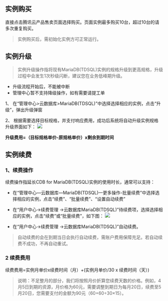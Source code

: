 ## 实例购买

直接点击腾讯云产品售卖页面选择购买。页面实例最多购买10台，超过10台的请多次重复购买。

> 实例购买后，需初始化实例方可正常运行。

## 实例升级

> 实例升级操作指将现有MariaDB(TDSQL)实例的规格升级到更高规格，升级过程中会发生1次秒级闪断，建议您在业务低峰期升级。
- 升级流程开始后，不能被中断
- 管理中心暂不支持降级操作，如有需要请提工单

1、	在“管理中心>云数据库>MariaDB(TDSQL)”中选择选择相应的实例，点击“升级”，弹出升级弹窗

2、	根据需要选择目标规格，并支付响应费用，成功后系统将自动升级实例规格
升级界面如下：
![](https://mccdn.qcloud.com/static/img/d5916ce64bd27d051a305476c0191449/image.png)
 
**升级费用=（目标规格单价-原规格单价）x剩余到期时间**

## 实例续费

### 1、续费操作

续费操作指延长CDB for MariaDB(TDSQL)实例的使用时长，通常可以支持：

- 在“管理中心—云数据库—MariaDB(TDSQL)—更多操作-批量续费”中选择选择相应的实例，点击“续费”、“批量续费”、“设置自动续费”
- 在“用户中心->续费管理 ->云数据库MariaDB(TDSQL)”待续费项，选择选择相应的实例，点击“续费”或“批量续费”，如下图：
![](https://mccdn.qcloud.com/static/img/ac67608a62020ce34e84c7e985eafc0a/image.png)

- 在“用户中心->续费管理 ->云数据库MariaDB(TDSQL)”自动续费。

> 自动续费的会在到期当日会执行自动续费，需账户费用保障充足。若自动续费不成功，不再自动重试。

### 2 续费费用

续费费用=实例月单价x续费时间（月）+(实例月单价/30 x 续费时间（天）)

>说明：不足整月的部分，我们将按照月价折算您续费天数的价格。例如，4月5日到期的资源，月价格为60元，需要调整到期日为每月20日，续费至5月20日，您需要支付的金额为90元（60+60÷30×15）。
